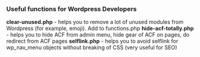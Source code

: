<h3>Useful functions for Wordpress Developers</h3>

<b>clear-unused.php</b> - helps you to remove a lot of unused modules from Wordpress (for example, emoji). Add to functions.php
<b>hide-acf-totally.php</b> - helps you to hide ACF from admin menu, hide gear of ACF on pages, do redirect from ACF pages
<b>selflink.php</b> - helps you to avoid selflink for wp_nav_menu objects without breaking of CSS (very useful for SEO)